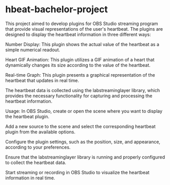 # hbeat-bachelor-project

This project aimed to develop plugins for OBS Studio streaming program that provide visual representations of the user's heartbeat. The plugins are designed to display the heartbeat information in three different ways:

Number Display: This plugin shows the actual value of the heartbeat as a simple numerical readout.

Heart GIF Animation: This plugin utilizes a GIF animation of a heart that dynamically changes its size according to the value of the heartbeat.

Real-time Graph: This plugin presents a graphical representation of the heartbeat that updates in real time.

The heartbeat data is collected using the labstreaminglayer library, which provides the necessary functionality for capturing and processing the heartbeat information.

Usage:
In OBS Studio, create or open the scene where you want to display the heartbeat plugin.

Add a new source to the scene and select the corresponding heartbeat plugin from the available options.

Configure the plugin settings, such as the position, size, and appearance, according to your preferences.

Ensure that the labstreaminglayer library is running and properly configured to collect the heartbeat data.

Start streaming or recording in OBS Studio to visualize the heartbeat information in real time.
